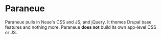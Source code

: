 # Paraneue

Paraneue pulls in Neue's CSS and JS, and jQuery. It themes Drupal base features and nothing more. Paraneue **does not** build its own app-level CSS or JS.
